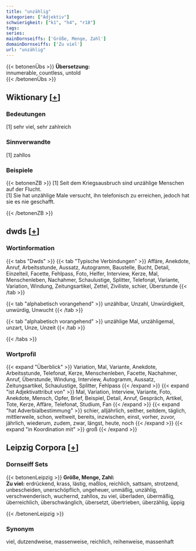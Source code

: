 ```yaml
---
title: "unzählig"
kategorien: ["Adjektiv"]
schwierigkeit: ["k1", "h4", "r18"]
tags:
series:
mainDornseiffs: ['Größe, Menge, Zahl']
domainDornseiffs: ['Zu viel']
url: "unzählig"
---
```


{{< betonenÜbs >}}
**Übersetzung:**  
innumerable, countless, untold  
{{< /betonenÜbs >}}

## Wiktionary [[+](https://de.wiktionary.org/wiki/unzählig)]

### Bedeutungen
[1] sehr viel, sehr zahlreich  

### Sinnverwandte
[1] zahllos  

### Beispiele
{{< betonenZB >}}
[1] Seit dem Kriegsausbruch sind unzählige Menschen auf der Flucht.  
[1] Sie hat unzählige Male versucht, ihn telefonisch zu erreichen, jedoch hat sie es nie geschafft.  

{{< /betonenZB >}}


## dwds [[+](https://www.dwds.de/wb/unzählig)]

### Wortinformation
{{< tabs "Dwds" >}}
{{< tab "Typische Verbindungen" >}}
Affäre, Anekdote, Anruf, Arbeitsstunde, Aussatz, Autogramm, Baustelle, Bucht, Detail, Einzelteil, Facette, Fehlpass, Foto, Helfer, Interview, Kerze, Mal, Menschenleben, Nachahmer, Schaulustige, Splitter, Telefonat, Variante, Variation, Windung, Zeitungsartikel, Zettel, Ziviliste, schier, Überstunde
{{< /tab >}}

{{< tab "alphabetisch vorangehend" >}}
unzählbar, Unzahl, Unwürdigkeit, unwürdig, Unwucht
{{< /tab >}}

{{< tab "alphabetisch vorangehend" >}}
unzählige Mal, unzähligemal, unzart, Unze, Unzeit
{{< /tab >}}

{{< /tabs >}}

### Wortprofil
{{< expand "Überblick" >}} Variation, Mal, Variante, Anekdote, Arbeitsstunde, Telefonat, Kerze, Menschenleben, Facette, Nachahmer, Anruf, Überstunde, Windung, Interview, Autogramm, Aussatz, Zeitungsartikel, Schaulustige, Splitter, Fehlpass {{< /expand >}}
{{< expand "ist Adjektivattribut von" >}} Mal, Variation, Interview, Variante, Foto, Anekdote, Mensch, Opfer, Brief, Beispiel, Detail, Anruf, Gespräch, Artikel, Tote, Kerze, Affäre, Telefonat, Studium, Fan {{< /expand >}}
{{< expand "hat Adverbialbestimmung" >}} schier, alljährlich, seither, seitdem, täglich, mittlerweile, schon, weltweit, bereits, inzwischen, einst, vorher, zuvor, jährlich, wiederum, zudem, zwar, längst, heute, noch {{< /expand >}}
{{< expand "in Koordination mit" >}} groß {{< /expand >}}

## Leipzig Corpora [[+](https://corpora.uni-leipzig.de/en/res?word=unzählig&corpusId=deu_newscrawl-public_2018)]

### Dornseiff Sets
{{< betonenLeipzig >}}
**Größe, Menge, Zahl:**  
**Zu viel:** erdrückend, krass, lästig, maßlos, reichlich, sattsam, strotzend, unbescheiden, unerschöpflich, ungeheuer, unmäßig, unzählig, verschwenderisch, wuchernd, zahllos, zu viel, überladen, übermäßig, überreichlich, überschwänglich, übersetzt, übertrieben, überzählig, üppig  

{{< /betonenLeipzig >}}

### Synonym
viel, dutzendweise, massenweise, reichlich, reihenweise, massenhaft

